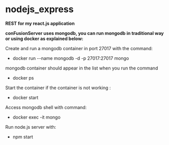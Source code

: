 # nodejs_express
**REST for my react.js application**


**conFusionServer uses mongodb, you can run mongodb in traditional way or using docker as explained below:**

Create and run a mongodb container in port 27017 with the command:  <br />
*  docker run --name mongodb -d -p 27017:27017 mongo

mongodb container should appear in the list when you run the command
* docker ps

Start the container if the container is not working : <br />
* docker  start <CONTAINER-ID>

Access mongodb shell with command: <br />
* docker exec -it <CONTAINER-ID> mongo

Run node.js server with: <br />
* npm start